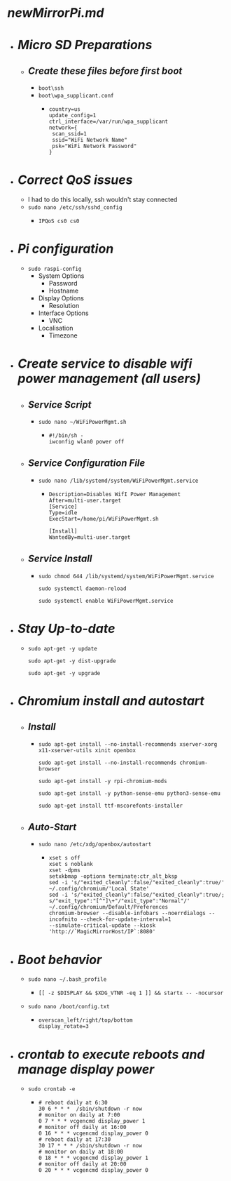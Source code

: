 # ***newMirrorPi.md***

- # ***Micro SD Preparations***
  - ## ***Create these files before first boot***
    - `boot\ssh`
    - `boot\wpa_supplicant.conf`
      - ```
        country=us
        update_config=1
        ctrl_interface=/var/run/wpa_supplicant
        network={
         scan_ssid=1
         ssid="WiFi Network Name"
         psk="WiFi Network Password"
        }
        ```

- # ***Correct QoS issues***
  - I had to do this locally, ssh wouldn't stay connected
  - `sudo nano /etc/ssh/sshd_config`
    - ```
      IPQoS cs0 cs0
      ```

- # ***Pi configuration***
  - `sudo raspi-config`
    - System Options
      - Password
      - Hostname
    - Display Options
      - Resolution
    - Interface Options  
      - VNC
    - Localisation
      - Timezone

- # ***Create service to disable wifi power management (all users)***
  - ## ***Service Script***
    - `sudo nano ~/WiFiPowerMgmt.sh`
      - ```
        #!/bin/sh -
        iwconfig wlan0 power off
        ```

  - ## ***Service Configuration File***
    - `sudo nano /lib/systemd/system/WiFiPowerMgmt.service`
      - ```
        Description=Disables WifI Power Management
        After=multi-user.target
        [Service]
        Type=idle
        ExecStart=/home/pi/WiFiPowerMgmt.sh
        
        [Install]
        WantedBy=multi-user.target
        ```

  - ## ***Service Install***
    - `sudo chmod 644 /lib/systemd/system/WiFiPowerMgmt.service`

      `sudo systemctl daemon-reload`

      `sudo systemctl enable WiFiPowerMgmt.service`

- # ***Stay Up-to-date***
  - `sudo apt-get -y update`

    `sudo apt-get -y dist-upgrade`

    `sudo apt-get -y upgrade`

- # ***Chromium install and autostart***

  - ## ***Install***
    - `sudo apt-get install --no-install-recommends xserver-xorg x11-xserver-utils xinit openbox`

      `sudo apt-get install --no-install-recommends chromium-browser`

      `sudo apt-get install -y rpi-chromium-mods`

      `sudo apt-get install -y python-sense-emu python3-sense-emu`

      `sudo apt-get install ttf-mscorefonts-installer`
      

  - ## ***Auto-Start***
    - `sudo nano /etc/xdg/openbox/autostart`
        - ```
          xset s off
          xset s noblank
          xset -dpms
          setxkbmap -optionn terminate:ctr_alt_bksp
          sed -i 's/"exited_cleanly":false/"exited_cleanly":true/' ~/.config/chromium/'Local State'
          sed -i 's/"exited_cleanly":false/"exited_cleanly":true/; s/"exit_type":"[^"]\+"/"exit_type":"Normal"/' ~/.config/chromium/Default/Preferences
          chromium-browser --disable-infobars --noerrdialogs --incofnito --check-for-update-interval=1 
          --simulate-critical-update --kiosk 'http://`MagicMirrorHost/IP`:8080'
          ```

- # ***Boot behavior***
  - `sudo nano ~/.bash_profile`
    - ```
      [[ -z $DISPLAY && $XDG_VTNR -eq 1 ]] && startx -- -nocursor
      ```

  - `sudo nano /boot/config.txt`
    - ```
      overscan_left/right/top/bottom
      display_rotate=3
      ```

- # ***crontab to execute reboots and manage display power***
  - `sudo crontab -e`
    - ```
      # reboot daily at 6:30
      30 6 * * *  /sbin/shutdown -r now
      # monitor on daily at 7:00
      0 7 * * * vcgencmd display_power 1
      # monitor off daily at 16:00
      0 16 * * * vcgencmd display_power 0
      # reboot daily at 17:30
      30 17 * * * /sbin/shutdown -r now
      # monitor on daily at 18:00
      0 18 * * * vcgencmd display_power 1
      # monitor off daily at 20:00
      0 20 * * * vcgencmd display_power 0
      ```
